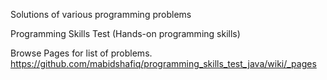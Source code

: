 Solutions of various programming problems

Programming Skills Test (Hands-on programming skills)

Browse Pages for list of problems. https://github.com/mabidshafiq/programming_skills_test_java/wiki/_pages
